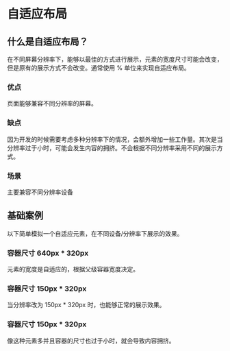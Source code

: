 <script setup>
import Demo1 from "./auto/Demo1.vue"
import Demo2 from "./auto/Demo2.vue"
import Demo3 from "./auto/Demo3.vue"
import { loginRead } from '@/utils/login-read'
loginRead('c10009')
</script>

# <AppCode code="16" /> 自适应布局

<ClientOnly><AppRead code="c10009" /></ClientOnly>

## 什么是自适应布局？

在不同屏幕分辨率下，能够以最佳的方式进行展示，元素的宽度尺寸可能会改变，但是原有的展示方式不会改变。通常使用 % 单位来实现自适应布局。

### 优点

页面能够兼容不同分辨率的屏幕。

### 缺点

因为开发的时候需要考虑多种分辨率下的情况，会额外增加一些工作量。其次是当分辨率过于小时，可能会发生内容的拥挤。不会根据不同分辨率采用不同的展示方式。

### 场景

主要兼容不同分辨率设备

## 基础案例

以下简单模拟一个自适应元素，在不同设备/分辨率下展示的效果。

### 容器尺寸 640px \* 320px

<AppCard>
    <Demo1 />
</AppCard>

元素的宽度是自适应的，根据父级容器宽度决定。

### 容器尺寸 150px \* 320px

<AppCard>
    <Demo2 />
</AppCard>

当分辨率改为 150px \* 320px 时，也能够正常的展示效果。

### 容器尺寸 150px \* 320px

<AppCard>
    <Demo3 />
</AppCard>

像这种元素多并且容器的尺寸也过于小时，就会导致内容拥挤。

<AppComment />
